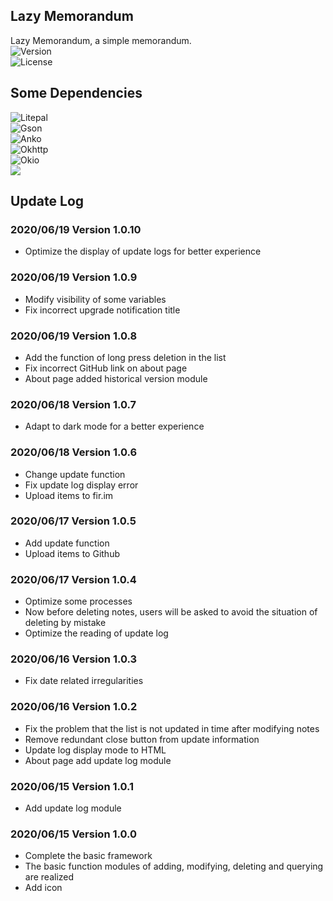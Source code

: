 ## Lazy Memorandum

Lazy Memorandum, a simple memorandum.<br/>
![Version](https://img.shields.io/badge/Version-1.0.10-brightgreen.svg)<br/>
![License](https://img.shields.io/badge/License-GPLv3.0-blue)

## Some Dependencies

![Litepal](https://img.shields.io/badge/Litepal-3.1.1-blueviolet)<br/>
![Gson](https://img.shields.io/badge/Gson-2.8.5-blueviolet)<br/>
![Anko](https://img.shields.io/badge/Anko-0.10.8-blueviolet)<br/>
![Okhttp](https://img.shields.io/badge/Okhttp-4.7.2-blueviolet)<br/>
![Okio](https://img.shields.io/badge/Okio-2.6.0-blueviolet)<br/>
![](https://img.shields.io/badge/AndroidAboutPage-1.2.6-blueviolet)

## Update Log

### 2020/06/19 Version 1.0.10

* Optimize the display of update logs for better experience

### 2020/06/19 Version 1.0.9

* Modify visibility of some variables
* Fix incorrect upgrade notification title

### 2020/06/19 Version 1.0.8

* Add the function of long press deletion in the list
* Fix incorrect GitHub link on about page
* About page added historical version module

### 2020/06/18 Version 1.0.7

* Adapt to dark mode for a better experience

### 2020/06/18 Version 1.0.6

* Change update function
* Fix update log display error
* Upload items to fir.im

### 2020/06/17 Version 1.0.5

* Add update function
* Upload items to Github

### 2020/06/17 Version 1.0.4

* Optimize some processes
* Now before deleting notes, users will be asked to avoid the situation of deleting by mistake
* Optimize the reading of update log

### 2020/06/16 Version 1.0.3

* Fix date related irregularities

### 2020/06/16 Version 1.0.2

* Fix the problem that the list is not updated in time after modifying notes
* Remove redundant close button from update information
* Update log display mode to HTML
* About page add update log module

### 2020/06/15 Version 1.0.1

* Add update log module

### 2020/06/15 Version 1.0.0
* Complete the basic framework
* The basic function modules of adding, modifying, deleting and querying are realized
* Add icon
